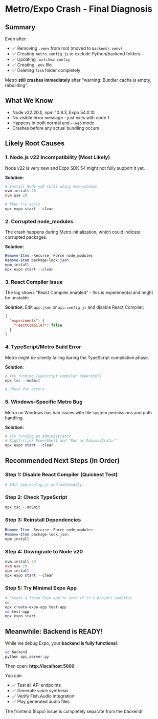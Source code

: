 # Metro/Expo Crash - Final Diagnosis

## Summary
Even after:
- ✅ Removing `.venv` from root (moved to `backend/.venv`)
- ✅ Creating `metro.config.js` to exclude Python/backend folders
- ✅ Updating `.watchmanconfig`
- ✅ Creating `.env` file
- ✅ Deleting `fish` folder completely

Metro **still crashes immediately** after "warning: Bundler cache is empty, rebuilding".

## What We Know
- Node v22.20.0, npm 10.9.3, Expo 54.0.10
- No visible error message - just exits with code 1
- Happens in both normal and `--web` mode
- Crashes before any actual bundling occurs

## Likely Root Causes

### 1. **Node.js v22 Incompatibility** (Most Likely)
Node v22 is very new and Expo SDK 54 might not fully support it yet.

**Solution:**
```powershell
# Install Node v20 (LTS) using nvm-windows
nvm install 20
nvm use 20

# Then try again
npx expo start --clear
```

### 2. **Corrupted node_modules**
The crash happens during Metro initialization, which could indicate corrupted packages.

**Solution:**
```powershell
Remove-Item -Recurse -Force node_modules
Remove-Item package-lock.json
npm install
npx expo start --clear
```

### 3. **React Compiler Issue**
The log shows "React Compiler enabled" - this is experimental and might be unstable.

**Solution:**
Edit `app.json` or `app.config.js` and disable React Compiler:
```json
{
  "experiments": {
    "reactCompiler": false
  }
}
```

### 4. **TypeScript/Metro Build Error**
Metro might be silently failing during the TypeScript compilation phase.

**Solution:**
```powershell
# Try running TypeScript compiler separately
npx tsc --noEmit

# Check for errors
```

### 5. **Windows-Specific Metro Bug**
Metro on Windows has had issues with file system permissions and path handling.

**Solution:**
```powershell
# Try running as Administrator
# Right-click PowerShell and "Run as Administrator"
npx expo start --clear
```

## Recommended Next Steps (In Order)

### Step 1: Disable React Compiler (Quickest Test)
```powershell
# Edit app.config.js and add/modify:
```

### Step 2: Check TypeScript
```powershell
npx tsc --noEmit
```

### Step 3: Reinstall Dependencies
```powershell
Remove-Item -Recurse -Force node_modules
Remove-Item package-lock.json
npm install
```

### Step 4: Downgrade to Node v20
```powershell
nvm install 20
nvm use 20
npm install
npx expo start --clear
```

### Step 5: Try Minimal Expo App
```powershell
# Create a fresh Expo app to test if it's project-specific
cd ..
npx create-expo-app test-app
cd test-app
npx expo start
```

## Meanwhile: Backend is READY!

While we debug Expo, your **backend is fully functional**:

```powershell
cd backend
python api_server.py
```

Then open: **http://localhost:5000**

You can:
- ✅ Test all API endpoints
- ✅ Generate voice synthesis
- ✅ Verify Fish.Audio integration
- ✅ Play generated audio files

The frontend (Expo) issue is completely separate from the backend!
